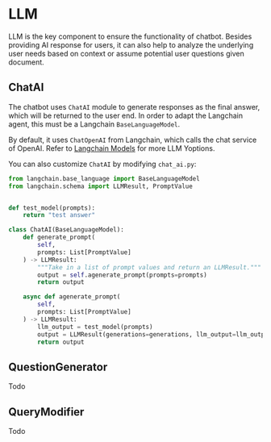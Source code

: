 # LLM

LLM is the key component to ensure the functionality of chatbot. Besides providing AI response for users, it can also help to analyze the underlying user needs based on context or assume potential user questions given document.

## ChatAI

The chatbot uses `ChatAI` module to generate responses as the final answer, which will be returned to the user end. In order to adapt the Langchain agent, this must be a Langchain `BaseLanguageModel`.

By default, it uses `ChatOpenAI` from Langchain, which calls the chat service of OpenAI.
Refer to [Langchain Models](https://python.langchain.com/en/latest/modules/models.html) for more LLM Yoptions.


You can also customize `ChatAI` by modifying `chat_ai.py`:

```python
from langchain.base_language import BaseLanguageModel
from langchain.schema import LLMResult, PromptValue


def test_model(prompts):
    return "test answer"

class ChatAI(BaseLanguageModel):
    def generate_prompt(
        self,
        prompts: List[PromptValue]
    ) -> LLMResult:
        """Take in a list of prompt values and return an LLMResult."""
        output = self.agenerate_prompt(prompts=prompts)
        return output

    async def agenerate_prompt(
        self,
        prompts: List[PromptValue]
    ) -> LLMResult:
        llm_output = test_model(prompts)
        output = LLMResult(generations=generations, llm_output=llm_output)
        return output
```

## QuestionGenerator

Todo

## QueryModifier

Todo
